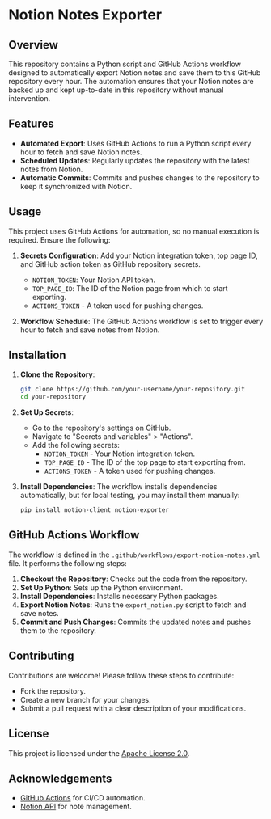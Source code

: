 # Notion Notes Exporter

## Overview
This repository contains a Python script and GitHub Actions workflow designed to automatically export Notion notes and save them to this GitHub repository every hour. The automation ensures that your Notion notes are backed up and kept up-to-date in this repository without manual intervention.

## Features
- **Automated Export**: Uses GitHub Actions to run a Python script every hour to fetch and save Notion notes.
- **Scheduled Updates**: Regularly updates the repository with the latest notes from Notion.
- **Automatic Commits**: Commits and pushes changes to the repository to keep it synchronized with Notion.

## Usage
This project uses GitHub Actions for automation, so no manual execution is required. Ensure the following:

1. **Secrets Configuration**: Add your Notion integration token, top page ID, and GitHub action token as GitHub repository secrets.
    - `NOTION_TOKEN`: Your Notion API token.
    - `TOP_PAGE_ID`: The ID of the Notion page from which to start exporting.
    - `ACTIONS_TOKEN` - A token used for pushing changes.

2. **Workflow Schedule**: The GitHub Actions workflow is set to trigger every hour to fetch and save notes from Notion.

## Installation

1. **Clone the Repository**:
    ```bash
    git clone https://github.com/your-username/your-repository.git
    cd your-repository
    ```

2. **Set Up Secrets**:
    - Go to the repository's settings on GitHub.
    - Navigate to "Secrets and variables" > "Actions".
    - Add the following secrets:
      - `NOTION_TOKEN` - Your Notion integration token.
      - `TOP_PAGE_ID` - The ID of the top page to start exporting from.
      - `ACTIONS_TOKEN` - A token used for pushing changes.

3. **Install Dependencies**:
    The workflow installs dependencies automatically, but for local testing, you may install them manually:
    ```bash
    pip install notion-client notion-exporter
    ```

## GitHub Actions Workflow

The workflow is defined in the `.github/workflows/export-notion-notes.yml` file. It performs the following steps:

1. **Checkout the Repository**: Checks out the code from the repository.
2. **Set Up Python**: Sets up the Python environment.
3. **Install Dependencies**: Installs necessary Python packages.
4. **Export Notion Notes**: Runs the `export_notion.py` script to fetch and save notes.
5. **Commit and Push Changes**: Commits the updated notes and pushes them to the repository.

## Contributing
Contributions are welcome! Please follow these steps to contribute:
- Fork the repository.
- Create a new branch for your changes.
- Submit a pull request with a clear description of your modifications.

## License
This project is licensed under the [Apache License 2.0](LICENSE).

## Acknowledgements
- [GitHub Actions](https://github.com/features/actions) for CI/CD automation.
- [Notion API](https://developers.notion.com/) for note management.
